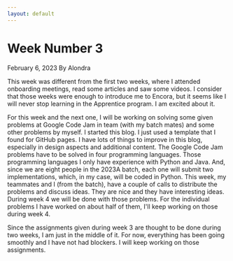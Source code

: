 ```yaml
---
layout: default
---
```


###

# Week Number 3

February 6, 2023
By Alondra

This week was different from the first two weeks, where I attended onboarding meetings, read some articles and saw some videos. I consider that those weeks were enough to introduce me to Encora, but it seems like I will never stop learning in the Apprentice program. I am excited about it.

For this week and the next one, I will be working on solving some given problems at Google Code Jam in team (with my batch mates) and some other problems by myself. I started this blog. I just used a template that I found for GitHub pages. I have lots of things to improve in this blog, especially in design aspects and additional content.
The Google Code Jam problems have to be solved in four programming languages. Those programming languages I only have experience with Python and Java. And, since we are eight people in the 2023A batch, each one will submit two implementations, which, in my case, will be coded in Python. This week, my teammates and I (from the batch), have a couple of calls to distribute the problems and discuss ideas. They are nice and they have interesting ideas. During week 4 we will be done with those problems. For the individual problems I have worked on about half of them, I'll keep working on those during week 4.

Since the assignments given during week 3 are thought to be done during two weeks, I am just in the middle of it. For now, everything has been going smoothly and I have not had blockers. I will keep working on those assignments.


###

```
